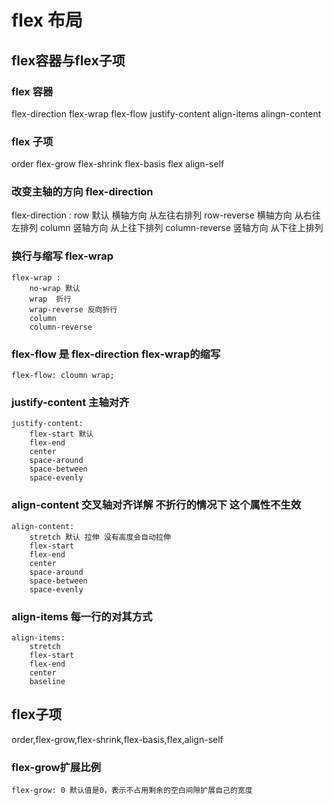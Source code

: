 # flex 布局

## flex容器与flex子项

### flex 容器

flex-direction flex-wrap flex-flow justify-content align-items alingn-content 

### flex 子项

order flex-grow flex-shrink flex-basis flex align-self 

### 改变主轴的方向 flex-direction

flex-direction  : 
        row 默认 横轴方向 从左往右排列
        row-reverse  横轴方向 从右往左排列
        column  竖轴方向 从上往下排列
        column-reverse 竖轴方向 从下往上排列

### 换行与缩写 flex-wrap

    flex-wrap :
        no-wrap 默认
        wrap  折行
        wrap-reverse 反向折行
        column 
        column-reverse

### flex-flow 是 flex-direction flex-wrap的缩写
    flex-flow: cloumn wrap;

### justify-content 主轴对齐
    justify-content:
        flex-start 默认
        flex-end
        center
        space-around
        space-between
        space-evenly

### align-content 交叉轴对齐详解 不折行的情况下 这个属性不生效
    align-content:
        stretch 默认 拉伸 没有高度会自动拉伸
        flex-start
        flex-end 
        center 
        space-around
        space-between
        space-evenly

### align-items  每一行的对其方式
    align-items:
        stretch 
        flex-start
        flex-end
        center
        baseline

## flex子项

order,flex-grow,flex-shrink,flex-basis,flex,align-self

### flex-grow扩展比例
    flex-grow: 0 默认值是0，表示不占用剩余的空白间隙扩展自己的宽度